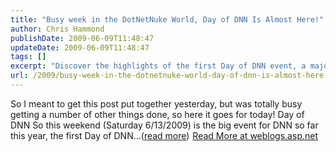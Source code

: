 ```yaml
---
title: "Busy week in the DotNetNuke World, Day of DNN Is Almost Here!"
author: Chris Hammond
publishDate: 2009-06-09T11:48:47
updateDate: 2009-06-09T11:48:47
tags: []
excerpt: "Discover the highlights of the first Day of DNN event, a major happening for DNN enthusiasts. Dive into the details at weblogs.asp.net."
url: /2009/busy-week-in-the-dotnetnuke-world-day-of-dnn-is-almost-here  # Use the generated URL with year
---
```

So I meant to get this post put together yesterday, but was totally busy getting a number of other things done, so here it goes for today! Day of DNN So this weekend (Saturday 6/13/2009) is the big event for DNN so far this year, the first Day of DNN...(<a href="https://weblogs.asp.net/christoc/archive/2009/06/09/busy-week-in-the-dotnetnuke-world-day-of-dnn-is-almost-here.aspx">read more</a>)<img src="https://weblogs.asp.net/aggbug.aspx?PostID=7114642" width="1" height="1"> <a href="https://weblogs.asp.net/christoc/archive/2009/06/09/busy-week-in-the-dotnetnuke-world-day-of-dnn-is-almost-here.aspx">Read More at weblogs.asp.net</a>

